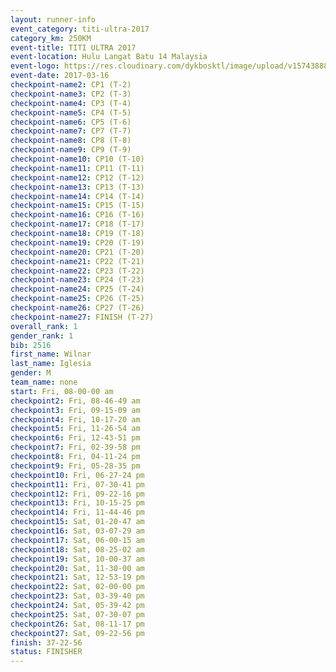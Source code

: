 ```yaml
---
layout: runner-info 
event_category: titi-ultra-2017 
category_km: 250KM 
event-title: TITI ULTRA 2017 
event-location: Hulu Langat Batu 14 Malaysia 
event-logo: https://res.cloudinary.com/dykbosktl/image/upload/v1574388892/Logo/titi250km_2017_logo_vstx0h.jpg 
event-date: 2017-03-16 
checkpoint-name2: CP1 (T-2) 
checkpoint-name3: CP2 (T-3) 
checkpoint-name4: CP3 (T-4) 
checkpoint-name5: CP4 (T-5) 
checkpoint-name6: CP5 (T-6) 
checkpoint-name7: CP7 (T-7) 
checkpoint-name8: CP8 (T-8) 
checkpoint-name9: CP9 (T-9) 
checkpoint-name10: CP10 (T-10) 
checkpoint-name11: CP11 (T-11) 
checkpoint-name12: CP12 (T-12) 
checkpoint-name13: CP13 (T-13) 
checkpoint-name14: CP14 (T-14) 
checkpoint-name15: CP15 (T-15) 
checkpoint-name16: CP16 (T-16) 
checkpoint-name17: CP18 (T-17) 
checkpoint-name18: CP19 (T-18) 
checkpoint-name19: CP20 (T-19) 
checkpoint-name20: CP21 (T-20) 
checkpoint-name21: CP22 (T-21) 
checkpoint-name22: CP23 (T-22) 
checkpoint-name23: CP24 (T-23) 
checkpoint-name24: CP25 (T-24) 
checkpoint-name25: CP26 (T-25)  
checkpoint-name26: CP27 (T-26) 
checkpoint-name27: FINISH (T-27) 
overall_rank: 1
gender_rank: 1
bib: 2516
first_name: Wilnar
last_name: Iglesia
gender: M
team_name: none
start: Fri, 08-00-00 am
checkpoint2: Fri, 08-46-49 am
checkpoint3: Fri, 09-15-09 am
checkpoint4: Fri, 10-17-20 am
checkpoint5: Fri, 11-26-54 am
checkpoint6: Fri, 12-43-51 pm
checkpoint7: Fri, 02-39-58 pm
checkpoint8: Fri, 04-11-24 pm
checkpoint9: Fri, 05-28-35 pm
checkpoint10: Fri, 06-27-24 pm
checkpoint11: Fri, 07-30-41 pm
checkpoint12: Fri, 09-22-16 pm
checkpoint13: Fri, 10-15-25 pm
checkpoint14: Fri, 11-44-46 pm
checkpoint15: Sat, 01-20-47 am
checkpoint16: Sat, 03-07-29 am
checkpoint17: Sat, 06-00-15 am
checkpoint18: Sat, 08-25-02 am
checkpoint19: Sat, 10-00-37 am
checkpoint20: Sat, 11-30-00 am
checkpoint21: Sat, 12-53-19 pm
checkpoint22: Sat, 02-00-00 pm
checkpoint23: Sat, 03-39-40 pm
checkpoint24: Sat, 05-39-42 pm
checkpoint25: Sat, 07-30-07 pm
checkpoint26: Sat, 08-11-17 pm
checkpoint27: Sat, 09-22-56 pm
finish: 37-22-56
status: FINISHER
---
```

